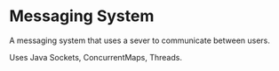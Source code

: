 # Messaging System

A messaging system that uses a sever to communicate between users.  

Uses Java Sockets, ConcurrentMaps, Threads.

